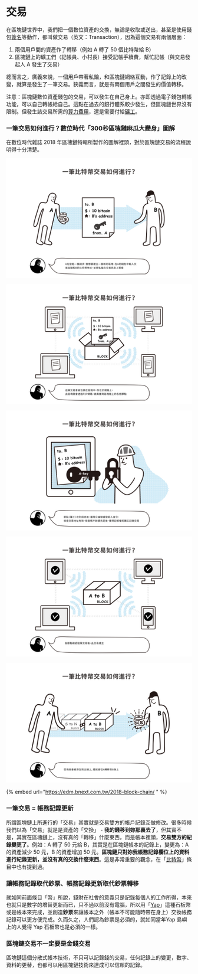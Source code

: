 # 交易

在區塊鏈世界中，我們把一個數位資產的交換，無論是收取或送出，甚至是使用錢包[簽名](../ming/)等動作，都叫做交易（英文：Transaction），因為這個交易有兩個層面：

1. 兩個用戶間的資產作了轉移（例如 A 轉了 50 個比特幣給 B）
2. 區塊鏈上的礦工們（記帳員、小村長）接受記帳手續費，幫忙記帳（與交易發起人 A 發生了交易）

總而言之，廣義來說，一個用戶帶著私鑰，和區塊鏈網絡互動，作了記錄上的改變，就算是發生了一筆交易。狹義而言，就是有兩個用戶之間發生的價值轉移。

注意：區塊鏈數位資產錢包的交易，可以發生在自己身上。亦即透過電子錢包轉帳功能，可以自己轉帳給自己。這點在過去的銀行體系較少發生，但區塊鏈世界沒有限制。但發生該交易所需的[算力費用](../../wa/suan-li.md)，還是需要付給[礦工](../bi-te-bao/gong-yong.md)。

### 一筆交易如何進行？數位時代「300秒區塊鏈麻瓜大變身」圖解

在數位時代雜誌 2018 年區塊鏈特輯所製作的圖解裡頭，對於區塊鏈交易的流程說明得十分清楚。

![&#x6B65;&#x9A5F;1. &#x767C;&#x8D77;&#x4EA4;&#x6613;&#x8ACB;&#x6C42;](../../.gitbook/assets/skitched-20180805-191111%20%281%29.jpg)

![&#x6B65;&#x9A5F;2. &#x9001;&#x81F3;&#x5340;&#x584A;&#x93C8;&#x7B49;&#x5F85;&#x78BA;&#x8A8D;](../../.gitbook/assets/skitched-20180805-191118.jpg)

![&#x6B65;&#x9A5F;3. &#x7926;&#x5DE5;&#x9032;&#x884C;&#x6AA2;&#x67E5;&#x548C;&#x78BA;&#x8A8D;](../../.gitbook/assets/skitched-20180805-191125.jpg)

![&#x6B65;&#x9A5F;4. &#x78BA;&#x8A8D;&#x5F8C;&#x4EA4;&#x6613;&#x6210;&#x7ACB;&#xFF0C;&#x5E33;&#x672C;&#x66F4;&#x6539;&#x4E26;&#x5EE3;&#x64AD;&#x5176;&#x4ED6;&#x7926;&#x5DE5;&#x9032;&#x884C;&#x540C;&#x6B65;&#x4FEE;&#x6539;](../../.gitbook/assets/skitched-20180805-191133.jpg)

![&#x6B65;&#x9A5F;5. &#x8CC7;&#x7522;&#x5B8C;&#x6210;&#x771F;&#x6B63;&#x7684;&#x8F49;&#x79FB;&#xFF08;&#x8A18;&#x9304;&#xFF09;](../../.gitbook/assets/skitched-20180805-191142.jpg)

{% embed url="https://edm.bnext.com.tw/2018-block-chain/ " %}

### 一筆交易 = 帳務記錄更新

所謂區塊鏈上所進行的「交易」其實就是交易雙方的帳戶記錄互做修改。很多時候我們以為「交易」就是是資產的「交換」 - **我的錢移到妳那裏去了**，但其實不是，其實在區塊鏈上，沒有真的「轉移」什麼東西，而是帳本裡頭，**交易雙方的紀錄變更了**。例如：A 轉了 50 元給 B，其實是在區塊鏈帳本的記錄上，變更為：A 的資產減少 50 元，B 的資產增加 50 元。**區塊鏈只對妳我帳務記錄欄位上的資料進行紀錄更新，並沒有真的交換什麼東西**。這是非常重要的觀念，在「[比特幣](../../bi-te.md)」條目中也有提到過。

### 讓帳務記錄取代鈔票、帳務記錄更新取代鈔票轉移

就如同前面條目「幣」所說，錢財在社會的意義只是記錄每個人的工作所得，本來也就只是數字的增替更新而已，只不過以前沒有電腦，所以用「[Yap](../../currency.md#ya-pu-shi-yap)」這種石板幣或是帳本來完成，並創造**鈔票**來讓帳本之外（帳本不可能隨時帶在身上）交換帳務記錄可以更方便完成。久而久之，人們認為鈔票是必須的，就如同當年Yap 島嶼上的人覺得 Yap 石板幣也是必須的一樣。

### 區塊鏈交易不一定要是金錢交易

區塊鏈這個分散式帳本技術，不只可以記錄錢的交易，任何記錄上的變更，數字、資料的更替，也都可以用區塊鏈技術來達成可以信賴的記錄。

